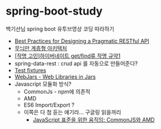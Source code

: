 # spring-boot-study
백기선님 spring boot 유투브영상 코딩 따라하기

- [Best Practices for Designing a Pragmatic RESTful API](http://www.vinaysahni.com/best-practices-for-a-pragmatic-restful-api)
- [무늬만 계층형 아키텍처](http://whiteship.me/?p=13082)
- [[작명 고민]하이버네이트 get/find류 작명 규약1](http://whiteship.me/?p=11932)
- spring-data-rest : crud api 를 자동으로 만들어준다?
- [Test fixtures](https://github.com/junit-team/junit/wiki/Test-fixtures)
- [WebJars - Web Libraries in Jars](http://www.webjars.org/)
- Javascript 모듈화 방식?
    - CommonJs - npm에 의존적
    - AMD
    - ES6 Import/Export ?
    - 이쪽은 다 첨 듣는 얘기라... 구글링 읽을꺼리
        - [JavaScript 표준을 위한 움직임: CommonJS와 AMD](http://d2.naver.com/helloworld/12864)